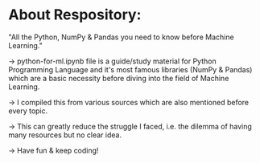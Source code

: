 # About Respository:

"All the Python, NumPy &amp; Pandas you need to know before Machine Learning."

-> python-for-ml.ipynb file is a guide/study material for Python Programming Language and it's most famous libraries (NumPy & Pandas) which are a basic necessity before diving into the field of Machine Learning.

-> I compiled this from various sources which are also mentioned before every topic.

-> This can greatly reduce the struggle I faced, i.e. the dilemma of having many resources but no clear idea.

-> Have fun & keep coding!
